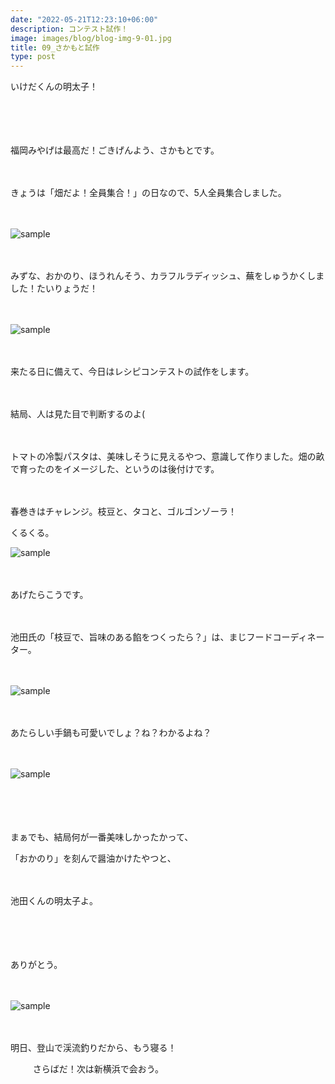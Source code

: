 ```yaml
---
date: "2022-05-21T12:23:10+06:00"
description: コンテスト試作！
image: images/blog/blog-img-9-01.jpg
title: 09_さかもと試作
type: post
---
```


いけだくんの明太子！

　

　

福岡みやげは最高だ！ごきげんよう、さかもとです。

　

きょうは「畑だよ！全員集合！」の日なので、5人全員集合しました。

　


![sample](https://mrunadon.github.io/caffeproject/images/blog/blog-img-9-02.jpg)


　


みずな、おかのり、ほうれんそう、カラフルラディッシュ、蕪をしゅうかくしました！たいりょうだ！

　

![sample](https://mrunadon.github.io/caffeproject/images/blog/blog-img-9-03.jpg)


　

来たる日に備えて、今日はレシピコンテストの試作をします。

　

結局、人は見た目で判断するのよ(

　

トマトの冷製パスタは、美味しそうに見えるやつ、意識して作りました。畑の畝で育ったのをイメージした、というのは後付けです。

　

春巻きはチャレンジ。枝豆と、タコと、ゴルゴンゾーラ！


くるくる。


![sample](https://mrunadon.github.io/caffeproject/images/blog/blog-img-9-04.jpg)


　


あげたらこうです。

　

池田氏の「枝豆で、旨味のある餡をつくったら？」は、まじフードコーディネーター。

　

![sample](https://mrunadon.github.io/caffeproject/images/blog/blog-img-9-05.jpg)


 

　

あたらしい手鍋も可愛いでしょ？ね？わかるよね？

　

![sample](https://mrunadon.github.io/caffeproject/images/blog/blog-img-9-06.jpg)


　

　

まぁでも、結局何が一番美味しかったかって、

「おかのり」を刻んで醤油かけたやつと、

　

池田くんの明太子よ。

　

　

ありがとう。

　

![sample](https://mrunadon.github.io/caffeproject/images/blog/blog-img-9-07.jpg)

　


明日、登山で渓流釣りだから、もう寝る！

　
　
さらばだ！次は新横浜で会おう。

